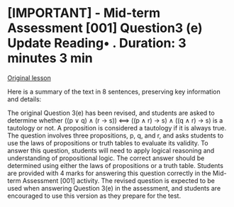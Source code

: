 # [IMPORTANT] - Mid-term Assessment [001] Question3 (e) Update Reading• . Duration: 3 minutes 3 min

[Original lesson](https://www.coursera.org/learn/uol-discrete-mathematics/supplement/8jdNC/important-mid-term-assessment-001-question3-e-update)

Here is a summary of the text in 8 sentences, preserving key information and details:

The original Question 3(e) has been revised, and students are asked to determine whether ((p ∨ q) ∧ (r → s)) ⟺ ((p ∧ r) → s) ∧ ((q ∧ r) → s) is a tautology or not. A proposition is considered a tautology if it is always true. The question involves three propositions, p, q, and r, and asks students to use the laws of propositions or truth tables to evaluate its validity. To answer this question, students will need to apply logical reasoning and understanding of propositional logic. The correct answer should be determined using either the laws of propositions or a truth table. Students are provided with 4 marks for answering this question correctly in the Mid-term Assessment [001] activity. The revised question is expected to be used when answering Question 3(e) in the assessment, and students are encouraged to use this version as they prepare for the test.

